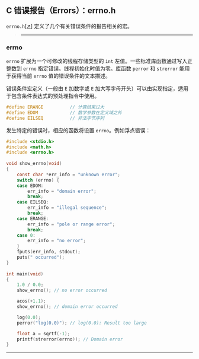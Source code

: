 ## C 错误报告（Errors）：errno.h

`errno.h`[[↗]](errno_test.c) 定义了几个有关错误条件的报告相关的宏。

>---
### errno

`errno` 扩展为一个可修改的线程存储类型的 `int` 左值。一些标准库函数通过写入正整数到 `errno` 指定错误。线程初始化时值为零。库函数 `perror` 和 `strerror` 能用于获得当前 `errno` 值的错误条件的文本描述。

错误条件宏定义（一般由 `E` 加数字或 `E` 加大写字母开头）可以由实现指定，适用于包含条件表达式的预处理指令中使用。

```c
#define ERANGE          // 计算结果过大
#define EDOM            // 数学参数在定义域之外 
#define EILSEQ          // 非法字节序列
```

发生特定的错误时，相应的函数将设置 `errno`。例如浮点错误：

```c
#include <stdio.h>
#include <math.h>
#include <errno.h>
 
void show_errno(void)
{
    const char *err_info = "unknown error";
    switch (errno) {
    case EDOM:
        err_info = "domain error";
        break;
    case EILSEQ:
        err_info = "illegal sequence";
        break;
    case ERANGE:
        err_info = "pole or range error";
        break;
    case 0:
        err_info = "no error";
    }
    fputs(err_info, stdout);
    puts(" occurred");
}
 
int main(void)
{
    1.0 / 0.0;
    show_errno(); // no error occurred

    acos(+1.1);
    show_errno(); // domain error occurred

    log(0.0);
    perror("log(0.0)"); // log(0.0): Result too large

    float a = sqrtf(-1);
    printf(strerror(errno)); // Domain error
}
```

---